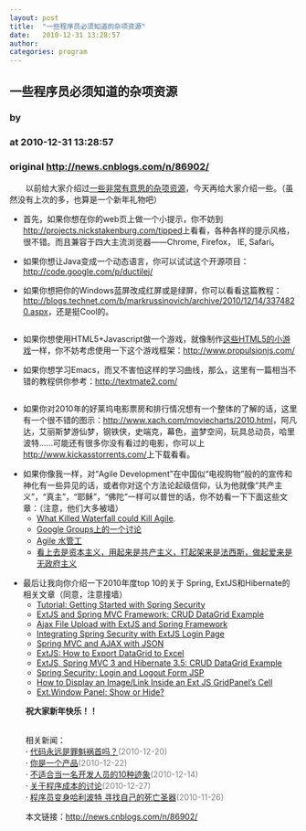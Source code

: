 ```yaml
---
layout: post
title:  "一些程序员必须知道的杂项资源"
date:   2010-12-31 13:28:57
author: 
categories: program
---
```


## 一些程序员必须知道的杂项资源
### by 
### at 2010-12-31 13:28:57
### original <http://news.cnblogs.com/n/86902/>

<p>　　以前给大家介绍过<a href="http://news.cnblogs.com/n/75801/">一些非常有意思的杂项资源</a>，今天再给大家介绍一些。（虽然没有上次的多，也算是一个新年礼物吧）</p>
<ul>
<li>首先，如果你想在你的web页上做一个小提示，你不妨到<a href="http://projects.nickstakenburg.com/tipped">http://projects.nickstakenburg.com/tipped</a>上看看，各种各样的提示风格，很不错。而且兼容于四大主流浏览器——Chrome, Firefox， IE, Safari。</li>
</ul>
<ul>
<li>如果你想让Java变成一个动态语言，你可以试试这个开源项目：<a href="http://code.google.com/p/ductilej/">http://code.google.com/p/ductilej/</a></li>
</ul>
<ul>
<li>如果你想把你的Windows蓝屏改成红屏或是绿屏，你可以看看这篇教程：<a href="http://blogs.technet.com/b/markrussinovich/archive/2010/12/14/3374820.aspx">http://blogs.technet.com/b/markrussinovich/archive/2010/12/14/3374820.aspx</a>，还是挺Cool的。</li>
</ul>
<p style="text-align:center"><img src="http://pic003.cnblogs.com/2010/66372/201012/2010123113273173.jpg" alt=""></p>
<ul>
<li>如果你想使用HTML5+Javascript做一个游戏，就像制作<a href="http://coolshell.cn/articles/2998.html">这些HTML5的小游戏</a>一样，你不妨考虑使用一下这个游戏框架：<a href="http://www.propulsionjs.com/">http://www.propulsionjs.com/</a></li>
</ul>
<ul>
<li>如果你想学习Emacs，而又不害怕这样的学习曲线，那么，这里有一篇相当不错的教程供你参考：<a href="http://textmate2.com/">http://textmate2.com/</a></li>
</ul>
<p style="text-align:center"><img src="http://pic003.cnblogs.com/2010/66372/201012/2010123113280383.png" alt=""></p>
<ul>
<li>如果你对2010年的好莱坞电影票房和排行情况想有一个整体的了解的话，这里有一个很不错的图示：<a href="http://www.xach.com/moviecharts/2010.html">http://www.xach.com/moviecharts/2010.html</a>，阿凡达，艾丽斯梦游仙梦，钢铁侠，史端克，幕色，盗梦空间，玩具总动员，哈里波特……可能还有很多你没有看过的电影，你可以上<a href="http://www.kickasstorrents.com/">http://www.kickasstorrents.com/</a>上下载看看。</li>
</ul>
<ul>
<li>如果你像我一样，对“Agile Development”在中国似“电视购物”般的的宣传和神化有一些异见的话，或者你对这个方法论起级信仰，认为他就像“共产主义”，“真主”，“耶稣”，“佛陀”一样可以普世的话，你不妨看一下下面这些文章：（注意，他们大多被墙）
<ul>
<li><a href="https://gist.github.com/710960">What Killed Waterfall could Kill Agile</a>.</li>
<li><a href="https://groups.google.com/forum/#%21msg/guerrilla-capacity-planning/HR69ubukn_Q/xNgiiMeq0BkJ">Google Groups上的一个讨论</a></li>
<li><a href="http://david.ing.name/2010/12/24/agile-plumbers/">Agile 水管工</a></li>
<li><a href="http://mempko.wordpress.com/2010/12/30/look-like-a-capitalist-live-like-a-communist/">看上去是资本主义，用起来是共产主义，打起架来是法西斯，做起爱来是无政府主义</a></li>
</ul>
</li>
</ul>
<ul>
<li>最后让我向你介绍一下2010年度top 10的关于 Spring, ExtJS和Hibernate的相关文章（同意，注意撞墙）
<ul>
<li><a href="http://loianegroner.com/2010/01/tutorial-getting-started-with-spring-security/">Tutorial: Getting Started with Spring Security</a></li>
<li><a href="http://loianegroner.com/2010/03/extjs-and-spring-mvc-framework-crud-datagrid-example/">ExtJS and Spring MVC Framework: CRUD DataGrid Example</a></li>
<li><a href="http://loianegroner.com/2010/03/ajax-file-upload-with-extjs-and-spring-framework/">Ajax File Upload with ExtJS and Spring Framework</a></li>
<li><a href="http://loianegroner.com/2010/02/integrating-spring-security-with-extjs-login-page/">Integrating Spring Security with ExtJS Login Page</a></li>
<li><a href="http://loianegroner.com/2010/02/spring-mvc-and-ajax-with-json/">Spring MVC and AJAX with JSON</a></li>
<li><a href="http://loianegroner.com/2010/02/extjs-how-to-export-datagrid-to-excel/">ExtJS: How to Export DataGrid to Excel</a></li>
<li><a href="http://loianegroner.com/2010/09/extjs-spring-mvc-3-and-hibernate-3-5-crud-datagrid-example/">ExtJS, Spring MVC 3 and Hibernate 3.5: CRUD DataGrid Example</a></li>
<li><a href="http://loianegroner.com/2010/01/spring-security-login-and-logout-form-jsp/">Spring Security: Login and Logout Form JSP</a></li>
<li><a href="http://loianegroner.com/2010/01/how-to-display-an-imagelink-inside-an-ext-js-gridpanels-cell/">How to Display an Image/Link Inside an Ext JS GridPanel’s Cell</a></li>
<li><a href="http://loianegroner.com/2010/01/ext-window-panel-show-or-hide/">Ext.Window Panel: Show or Hide?</a></li>
</ul>
</li>
</ul>
<p>　　<strong>祝大家新年快乐！！</strong></p><p><br>　　相关新闻：<br>　　· <a href="http://news.cnblogs.com/n/85094/">代码永远是罪魁祸首吗？</a><span style="color:gray">(2010-12-20)</span><br>　　· <a href="http://news.cnblogs.com/n/85366/">你是一个产品</a><span style="color:gray">(2010-12-22)</span><br>　　· <a href="http://news.cnblogs.com/n/84536/">不适合当一名开发人员的10种迹象</a><span style="color:gray">(2010-12-14)</span><br>　　· <a href="http://news.cnblogs.com/n/86001/">关于程序成本的讨论</a><span style="color:gray">(2010-12-27)</span><br>　　· <a href="http://news.cnblogs.com/n/82468/">程序员变身哈利波特 寻找自己的死亡圣器</a><span style="color:gray">(2010-11-26)</span><br></p><p>　　本文链接：<a href="http://news.cnblogs.com/n/86902/">http://news.cnblogs.com/n/86902/</a></p><img src="http://news.cnblogs.com/news/rssclick.aspx?id=86902" width="1" height="1" alt="">